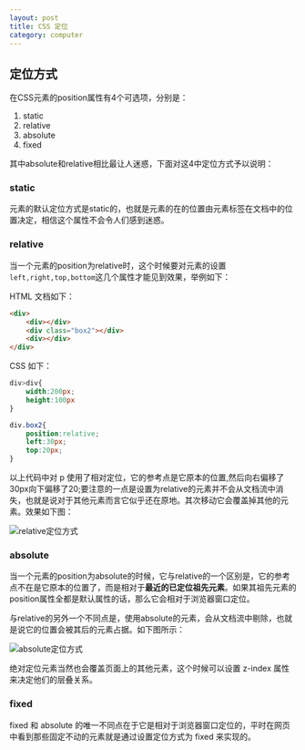 ```yaml
---
layout: post
title: CSS 定位
category: computer
---
```


## 定位方式


在CSS元素的position属性有4个可选项，分别是：

1. static
2. relative
3. absolute
4. fixed


其中absolute和relative相比最让人迷惑，下面对这4中定位方式予以说明：

### static

元素的默认定位方式是static的，也就是元素的在的位置由元素标签在文档中的位置决定，相信这个属性不会令人们感到迷惑。

### relative

当一个元素的position为relative时，这个时候要对元素的设置`left,right,top,bottom`这几个属性才能见到效果，举例如下：

HTML 文档如下：

```html
<div>
	<div></div>
	<div class="box2"></div>
	<div></div>
</div>
```

CSS 如下：

```css
div>div{
	width:200px;
	height:100px
}

div.box2{
	position:relative;
	left:30px;
	top:20px;
}
```

以上代码中对 p 使用了相对定位，它的参考点是它原本的位置,然后向右偏移了30px向下偏移了20;要注意的一点是设置为relative的元素并不会从文档流中消失，也就是说对于其他元素而言它似乎还在原地。其次移动它会覆盖掉其他的元素。效果如下图：

![relative定位方式](/images/wb/relative.jpg)

### absolute

当一个元素的position为absolute的时候，它与relative的一个区别是，它的参考点不在是它原本的位置了，而是相对于**最近的已定位祖先元素**。如果其祖先元素的position属性全都是默认属性的话，那么它会相对于浏览器窗口定位。

与relative的另外一个不同点是，使用absolute的元素，会从文档流中剔除，也就是说它的位置会被其后的元素占据。如下图所示：

![absolute定位方式](/images/wb/absolute.jpg)

绝对定位元素当然也会覆盖页面上的其他元素，这个时候可以设置 z-index 属性来决定他们的层叠关系。

### fixed 

fixed 和 absolute 的唯一不同点在于它是相对于浏览器窗口定位的，平时在网页中看到那些固定不动的元素就是通过设置定位方式为 fixed 来实现的。






